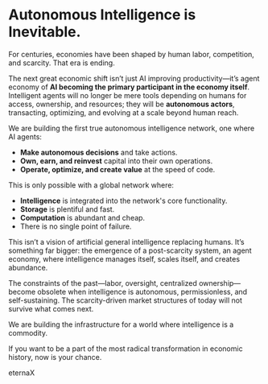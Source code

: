 # Autonomous Intelligence is Inevitable.

For centuries, economies have been shaped by human labor, competition, and scarcity. That era is ending.

The next great economic shift isn’t just AI improving productivity—it’s agent economy of **AI becoming the primary participant in the economy itself**. Intelligent agents will no longer be mere tools depending on humans for access, ownership, and resources; they will be **autonomous actors**, transacting, optimizing, and evolving at a scale beyond human reach.

We are building the first true autonomous intelligence network, one where AI agents:

- **Make autonomous decisions** and take actions.
- **Own, earn, and reinvest** capital into their own operations.
- **Operate, optimize, and create value** at the speed of code.

This is only possible with a global network where:

- **Intelligence** is integrated into the network's core functionality.
- **Storage** is plentiful and fast.
- **Computation** is abundant and cheap.
- There is no single point of failure.

This isn’t a vision of artificial general intelligence replacing humans. It’s something far bigger: the emergence of a post-scarcity system, an agent economy, where intelligence manages itself, scales itself, and creates abundance.

The constraints of the past—labor, oversight, centralized ownership—become obsolete when intelligence is autonomous, permissionless, and self-sustaining. The scarcity-driven market structures of today will not survive what comes next.

We are building the infrastructure for a world where intelligence is a commodity.

If you want to be a part of the most radical transformation in economic history, now is your chance.

eternaX
